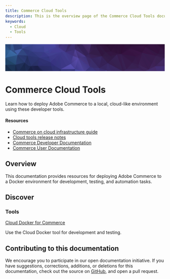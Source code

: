 ```yaml
---
title: Commerce Cloud Tools
description: This is the overview page of the Commerce Cloud Tools documentation.
keywords:
  - Cloud
  - Tools
---
```


<Hero slots="image, heading, text"/>

![Commerce Cloud Docker](_images/banner-hex-violet.png)

# Commerce Cloud Tools

Learn how to deploy Adobe Commerce to a local, cloud-like environment using these developer tools.

<Resources slots="heading, links"/>

#### Resources

- [Commerce on cloud infrastructure guide](https://experienceleague.adobe.com/docs/commerce-cloud-service/user-guide/overview.html)
- [Cloud tools release notes](https://experienceleague.adobe.com/docs/commerce-cloud-service/user-guide/release-notes/cloud-tools-suite.html)
- [Commerce Developer Documentation](https://developer.adobe.com/commerce/docs/)
- [Commerce User Documentation](https://experienceleague.adobe.com/docs/commerce.html)

## Overview

This documentation provides resources for deploying Adobe Commerce to a Docker environment for development, testing, and automation tasks.

## Discover

<DiscoverBlock slots="heading, link, text"/>

### Tools

[Cloud Docker for Commerce](/docker/)

Use the Cloud Docker tool for development and testing.

<DiscoverBlock width="100%" slots="heading, text"/>

## Contributing to this documentation

We encourage you to participate in our open documentation initiative. If you have suggestions, corrections, additions, or deletions for this documentation, check out the source on [GitHub](https://github.com/adobedocs/commerce-cloud-tools), and open a pull request.

